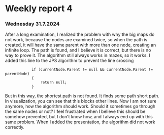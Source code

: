 # Weekly report 4

### Wednesday 31.7.2024

After a long examination, I realized the problem with why the big maps do not work, because the nodes are examined twice, so when the path is created, it will have the same parent with more than one node, creating an infinite loop. The path is found, and I believe it is correct, but there is no way to prove it. The algorithm still always works in mazes, so it works. I added this line to the JPS algorithm to prevent the line crossing
```
            if (currentNode.Parent != null && currentNode.Parent != parentNode)
            {
                return null;
            }
```
But in this way, the shortest path is not found. It finds some path short path. In visualization, you can see that this blocks other lines. Now I am not sure anymore, how the algorithm should work. Should it sometimes go through the same nodes or not? I feel frustrated when I believe this should be somehow prevented, but I don't know how, and I always end up with this same problem. When I added the presentation, the algorithm did not work correctly.

